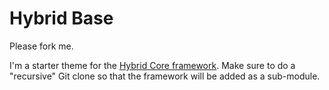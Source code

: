 # Hybrid Base

Please fork me.  

I'm a starter theme for the [Hybrid Core framework](http://themehybrid.com/hybrid-core).  Make sure to do a "recursive" Git clone so that the framework will be added as a sub-module.